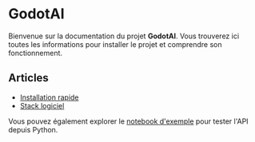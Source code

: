 # GodotAI

Bienvenue sur la documentation du projet **GodotAI**. Vous trouverez ici toutes les informations pour installer le projet et comprendre son fonctionnement.

## Articles

- [Installation rapide](installation.md)
- [Stack logiciel](stack.md)

Vous pouvez également explorer le [notebook d'exemple](notebooks/api_example.ipynb) pour tester l'API depuis Python.

